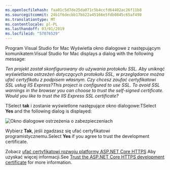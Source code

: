 ```yaml
---
ms.openlocfilehash: faa01c5d7de25da071c5b4ccfd64402ac26f11b8
ms.sourcegitcommit: 24b1f6decbb17bb22a45166e5fdb0845c65af498
ms.translationtype: MT
ms.contentlocale: pl-PL
ms.lasthandoff: 03/01/2019
ms.locfileid: "57076529"
---
```

<span data-ttu-id="cdd17-101">Program Visual Studio for Mac Wyświetla okno dialogowe z następującym komunikatem:</span><span class="sxs-lookup"><span data-stu-id="cdd17-101">Visual Studio for Mac displays a dialog with the following message:</span></span>

<span data-ttu-id="cdd17-102">*Ten projekt został skonfigurowany do używania protokołu SSL. Aby uniknąć wyświetlania ostrzeżeń dotyczących protokołu SSL, w przeglądarce można ufać certyfikatu z podpisem własnym. Czy chcesz zaufać certyfikatowi SSL usług IIS Express?*</span><span class="sxs-lookup"><span data-stu-id="cdd17-102">*This project is configured to use SSL. To avoid SSL warnings in the browser you can choose to trust the self-signed certificate. Would you like to trust the IIS Express SSL certificate?*</span></span>

<span data-ttu-id="cdd17-103">TSelect **tak** i zostanie wyświetlone następujące okno dialogowe:</span><span class="sxs-lookup"><span data-stu-id="cdd17-103">TSelect **Yes** and the following dialog is displayed:</span></span>

![Okno dialogowe ostrzeżenia o zabezpieczeniach](~/getting-started/_static/cert.png)

<span data-ttu-id="cdd17-105">Wybierz **Tak**, jeśli zgadzasz się ufać certyfikatowi programistycznemu.</span><span class="sxs-lookup"><span data-stu-id="cdd17-105">Select **Yes** if you agree to trust the development certificate.</span></span>

<span data-ttu-id="cdd17-106">Zobacz [ufać certyfikatowi rozwoju platformy ASP.NET Core HTTPS](xref:security/enforcing-ssl#trust-the-aspnet-core-https-development-certificate-on-windows-and-macos) Aby uzyskać więcej informacji.</span><span class="sxs-lookup"><span data-stu-id="cdd17-106">See [Trust the ASP.NET Core HTTPS development certificate](xref:security/enforcing-ssl#trust-the-aspnet-core-https-development-certificate-on-windows-and-macos) for more information.</span></span>